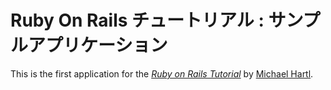 # Ruby On Rails チュートリアル : サンプルアプリケーション

This is the first application for the
[*Ruby on Rails Tutorial*](http://railstutorial.jp/)
by [Michael Hartl](http://michaelhartl.com/).
